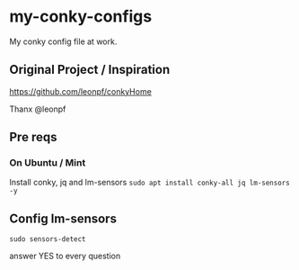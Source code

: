 # my-conky-configs
My conky config file at work.

## Original Project / Inspiration
https://github.com/leonpf/conkyHome

Thanx @leonpf

## Pre reqs
### On Ubuntu / Mint
Install conky, jq and lm-sensors
`sudo apt install conky-all jq lm-sensors -y`
## Config lm-sensors
`sudo sensors-detect`

answer YES to every question

